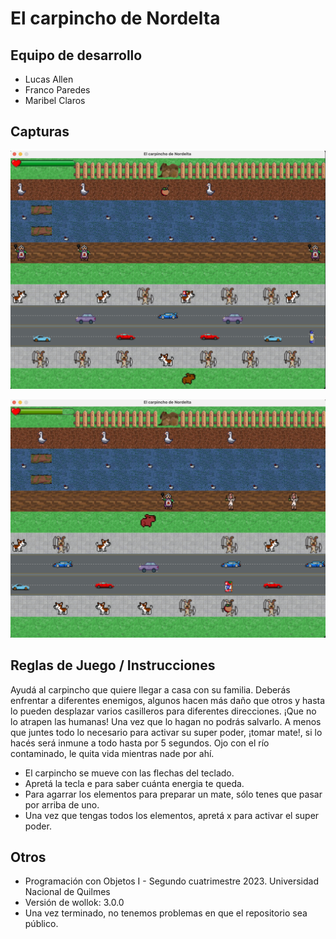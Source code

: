 # El carpincho de Nordelta

## Equipo de desarrollo

- Lucas Allen
- Franco Paredes
- Maribel Claros

## Capturas

![CarpinchoInicial](image-1.png)

![CarpinchoConSuperPoderActivado](image.png)

## Reglas de Juego / Instrucciones

Ayudá al carpincho que quiere llegar a casa con su familia. Deberás enfrentar a diferentes enemigos, algunos hacen más daño que otros y hasta lo pueden desplazar varios casilleros para diferentes direcciones. ¡Que no lo atrapen las humanas! Una vez que lo hagan no podrás salvarlo. A menos que juntes todo lo necesario para activar su super poder, ¡tomar mate!, si lo hacés será inmune a todo hasta por 5 segundos. Ojo con el río contaminado, le quita vida mientras nade por ahí.

- El carpincho se mueve con las flechas del teclado.
- Apretá la tecla e para saber cuánta energia te queda.
- Para agarrar los elementos para preparar un mate, sólo tenes que pasar por arriba de uno.
- Una vez que tengas todos los elementos, apretá x para activar el super poder.


## Otros

- Programación con Objetos I - Segundo cuatrimestre 2023. Universidad Nacional de Quilmes
- Versión de wollok: 3.0.0
- Una vez terminado, no tenemos problemas en que el repositorio sea público.

